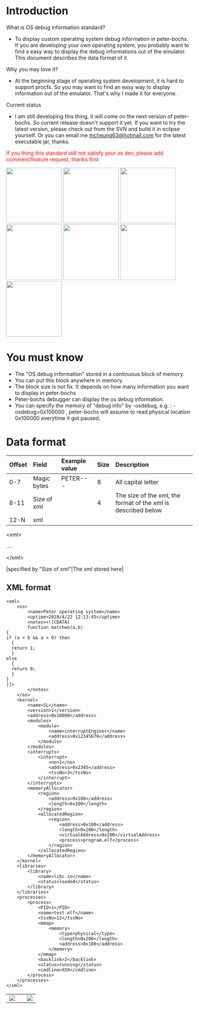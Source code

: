 # Introduction #

What is OS debug information standard?
  * To display custom operating system debug information in peter-bochs. If you are developing your own operating system, you probably want to find a easy way to display the debug informations out of the emulator. This document describes the data format of it.

Why you may love it?
  * At the beginning stage of operating system development, it is hard to support procfs. So you may want to find an easy way to display information out of the emulator. That's why I made it for everyone.

Current status
  * I am still developing this thing, it will come on the next version of peter-bochs. So current release doesn't support it yet. If you want to try the latest version, please check out from the SVN and build it in eclipse yourself. Or you can email me mcheung63@hotmail.com for the latest executable jar, thanks.

<font color='red'>If you thing this standard still not satisfy your os dev, please add comment/feature request, thanks first</font>

<a href='http://peter-bochs.googlecode.com/files/osDebugScreenDump1.png'><img src='http://peter-bochs.googlecode.com/files/osDebugScreenDump1.png' border='0' width='150' /></a>
<a href='http://peter-bochs.googlecode.com/files/osDebugScreenDump2.png'><img src='http://peter-bochs.googlecode.com/files/osDebugScreenDump2.png' border='0' width='150' /></a>
<a href='http://peter-bochs.googlecode.com/files/osDebugScreenDump3.png'><img src='http://peter-bochs.googlecode.com/files/osDebugScreenDump3.png' border='0' width='150' /></a>
<a href='http://peter-bochs.googlecode.com/files/osDebugScreenDump4.png'><img src='http://peter-bochs.googlecode.com/files/osDebugScreenDump4.png' border='0' width='150' /></a>
<a href='http://peter-bochs.googlecode.com/files/osDebugScreenDump5.png'><img src='http://peter-bochs.googlecode.com/files/osDebugScreenDump5.png' border='0' width='150' /></a>
<a href='http://peter-bochs.googlecode.com/files/osDebugScreenDump6.png'><img src='http://peter-bochs.googlecode.com/files/osDebugScreenDump6.png' border='0' width='150' /></a>
<a href='http://peter-bochs.googlecode.com/files/osDebugScreenDump7.png'><img src='http://peter-bochs.googlecode.com/files/osDebugScreenDump7.png' border='0' width='150' /></a>

# You must know #

  * The "OS debug information" stored in a continuous block of memory.
  * You can put this block anywhere in memory.
  * The block size is not fix. It depends on how many information you want to display in peter-bochs
  * Peter-bochs debugger can display the os debug information.
  * You can specify the memory of "debug info" by -osdebug, e.g. : -osdebug=0x100000 , peter-bochs will assume to read physical location 0x100000 everytime it got paused,

# Data format #

|**Offset**|**Field**|**Example value**|**Size**|**Description**|
|:---------|:--------|:----------------|:-------|:--------------|
|0-7       |Magic bytes|PETER---         |8       |All capital letter|
|8-11      |Size of xml|                 |4       |The size of the xml, the format of the xml is described below|
|12-N      |xml      |

&lt;xml&gt;

....

&lt;/xml&gt;

|specified by "Size of xml"|The xml stored here|

## XML format ##

```
<xml>
	<os>
		<name>Peter operating system</name>
		<uptime>2010/4/22 12:13:45</uptime>
		<notes><![CDATA[
		function matchwo(a,b)
{
if (a < b && a < 0) then
  {
  return 1;
  }
else
  {
  return 0;
  }
}
]]>
		</notes>
	</os>
	<kernel>
		<name>SL</name>
		<version>1</version>
		<address>0x10000</address>
		<modules>
			<module>
				<name>interruptEnginer</name>
				<address>0x12345678</address>
			</module>
		</modules>
		<interrupts>
			<interrupt>
				<no>1</no>
				<address>0x2345</address>
				<tssNo>3</tssNo>
			</interrupt>
		</interrupts>
		<memoryAllocator>
			<region>
				<address>0x100</address>
				<length>0x200</length>
			</region>
			<allocatedRegion>
				<region>
					<address>0x100</address>
					<length>0x200</length>
					<virtualAddress>0x200</virtualAddress>
					<process>program.elf</process>
				</region>
			</allocatedRegion>
		</memoryAllocator>
	</kernel>
	<libraries>
		<library>
			<name>libc.so</name>
			<status>loaded</status>
		</library>
	</libraries>
	<processes>
		<process>
			<PID>1</PID>
			<name>test.elf</name>
			<tssNo>12</tssNo>
			<mmap>
				<memory>
					<type>physical</type>
					<length>0x200</length>
					<address>0x100</address>
				</memory>
			</mmap>
			<backlink>2</backlink>
			<status>running</status>
			<cmdline>XXX</cmdline>
		</process>
	</processes>
</xml>
```

<table border='0'><tr><td>
<a href='http://www.kingofcoders.com'><img src='http://www.kingofcoders.com/images/KOC_logo2.jpg' /></a>
</td>
<td>
</td>
<td>
<a href='http://www.rmit.edu.au/compsci'><img src='http://peter-bochs.googlecode.com/files/rmit.gif' /></a>
</td>
</tr>
</table>